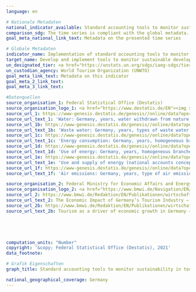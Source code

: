 ```yaml
---
language: en    

# Nationale Metadaten    
national_indicator_available: Standard accounting tools to monitor sustainability in tourism    
comparison_sdg: The time series is compliant with the global metadata.    
goal_meta_national_link_text: Metadata on the presented time series    

# Globale Metadaten    
indicator_name: Implementation of standard accounting tools to monitor the economic and environmental aspects of tourism sustainability    
target_name: Develop and implement tools to monitor sustainable development impacts for sustainable tourism that creates jobs and promotes local culture and products    
un_designated_tier: <a href="https://unstats.un.org/sdgs/iaeg-sdgs/tier-classification/" title="Click here for more information on the UN tier classification."  target="_blank">Tier I</a>    
un_custodian_agency: World Tourism Organization (UNWTO)    
goal_meta_link_text: Metadata on this indicator    
goal_meta_2_link_text:     
goal_meta_3_link_text:         

#Datenquellen
source_organisation_1: Federal Statistical Office (Destatis)
source_organisation_logo_1: <a href="https://www.destatis.de/EN"><img src="https://g205sdgs.github.io/sdg-indicators/public/OrgImgEn/destatis.png" alt="Logo destatis" style="height:60px; width:148px" /></a>
source_url_1: https://www-genesis.destatis.de/genesis//online/data?operation=table&code=85111-0002&bypass=true&language=en
source_url_text_1: 'Water: Germany, years, water withdrawn from nature and water received, homogeneous branches – GENESIS online 85111-0002'
source_url_1b: https://www-genesis.destatis.de/genesis//online/data?operation=table&code=85111-0003&bypass=true&language=en
source_url_text_1b: 'Waste water: Germany, years, types of waste water discharge, homogeneous branches – GENESIS online 85111-0003'
source_url_1c: https://www-genesis.destatis.de/genesis//online/data?operation=table&code=85131-0001&bypass=true&language=en
source_url_text_1c: 'Energy consumption: Germany, years, homogeneous branches – GENESIS online 85131-0001'
source_url_1d: https://www-genesis.destatis.de/genesis//online/data?operation=table&code=85131-0002&bypass=true&language=en
source_url_text_1d: 'Use of energy: Germany, years, homogeneous branches, energy carriers – GENESIS online 85131-0002'
source_url_1e: https://www-genesis.destatis.de/genesis//online/data?operation=table&code=85131-0003&bypass=true&language=en
source_url_text_1e: 'Use and supply of energy (national accounts concept): Germany, years, energy carriers – GENESIS online 85131-0003'
source_url_1f: https://www-genesis.destatis.de/genesis//online/data?operation=table&code=85111-0001&bypass=true&language=en
source_url_text_1f: 'Air emissions: Germany, years, type of air emission, homogeneous branches – GENESIS online 85111-0001'

source_organisation_2: Federal Ministry for Economic Affairs and Energy
source_organisation_logo_2: <a href="https://www.bmwi.de/Navigation/EN/Home/home.html"><img src="https://g205sdgs.github.io/sdg-indicators/public/OrgImgEn/bmwi.png" alt="Logo bmwi" style="height:60px; width:148px" /></a>
source_url_2: https://www.bmwi.de/Redaktion/EN/Publikationen/wirtschaftsfaktor-tourismus-deutschland.html
source_url_text_2: The Economic Impact of Germany’s Tourism Industry – Key figures from a high-revenue, cross-sectoral industry (data from 2010)
source_url_2b: https://www.bmwi.de/Redaktion/EN/Publikationen/wirtschaftsfaktor-tourismus-in-deutschland-lang.pdf
source_url_text_2b: Tourism as a driver of economic growth in Germany – Key indicators for a cross-cutting industry (data from 2015)




    
computation_units: "Number"    
copyright: '&copy; Federal Statistical Office (Destatis), 2021'    
data_footnote:     

# Grafik Eigenschaften    
graph_title: Standard accounting tools to monitor sustainability in tourism    

national_geographical_coverage: Germany    
---
```


<span></span>